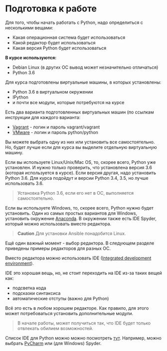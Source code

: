 # Подготовка к работе

Для того, чтобы начать работать с Python, надо определиться с несколькими вещами:
* Какая операционная система будет использоваться
* Какой редактор будет использоваться
* Какая версия Python будет использоваться

__В курсе используются:__
* Debian Linux (в других ОС вывод может незначительно отличаться)
* Python 3.6

Для курса подготовлены виртуальные машины, в которых установлены:

* Python 3.6 в виртуальном окружении
* IPython
* и почти все модули, которые потребуются на курсе

Есть два варианта подготовленных виртуальных машин (по ссылкам инструкции для каждого варианта:

* [Vagrant](https://github.com/natenka/pyneng-examples-exercises/blob/python3/exercises/vm/vagrant.md) - логин и пароль vagrant/vagrant
* [VMware](https://github.com/natenka/pyneng-examples-exercises/blob/python3/exercises/vm/vmware.md) - логин и пароль python/python

Вы можете выбрать одну из них или установить все самостоятельно.
Но, будет лучше если для курса вы выделите отдельную виртуальную машину.

Если вы используете Linux/Unix/Mac OS, то, скорее всего, Python уже установлен. И нужно только проверить, что установлена версия 3.6 (которая используется в курсе).
Если версия другая, надо установить Python 3.6.
Для курса подойдут и версии Python 3.4, 3.5, но лучше использовать 3.6.

> Установка Python 3.6, если его нет в ОС, выполняется самостоятельно.


Если вы используете Windows, то, скорее всего, Python нужно будет установить.
Один из самых простых вариантов для Windows, установить окружение [Anaconda](https://www.continuum.io/downloads).
В окружении также есть IDE Spyder, который можно использовать вместо редактора.

> **Caution** Для установки Ansible понадобится Linux.

Ещё один важный момент - выбор редактора. В следующем разделе приведены примеры редакторов для разных ОС.

Вместо редактора можно использовать IDE ([Integrated development environment](https://en.wikipedia.org/wiki/Integrated_development_environment)). 

IDE это хорошая вещь, но, не стоит переходить на IDE из-за таких вещей как:
* подсветка кода
* подсказки синтаксиса
* автоматические отступы (важно для Python)

Всё это есть в любом хорошем редакторе. Как правило, для этого может потребоваться установить дополнительные модули.

> В начале работы, может получиться так, что IDE будет только отвлекать обилием возможностей.

Список IDE для Python можно можно посмотреть [тут](https://wiki.python.org/moin/IntegratedDevelopmentEnvironments). Например, можно выбрать [PyCharm](http://www.jetbrains.com/pycharm/) или (для Windows) Spyder.


